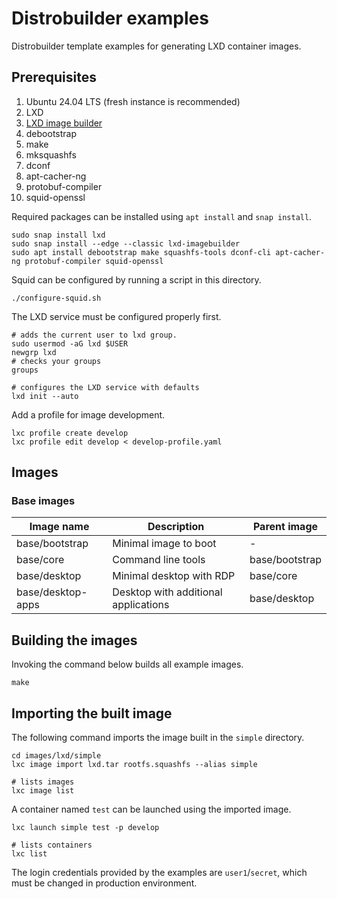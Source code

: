 # Distrobuilder examples

Distrobuilder template examples for generating LXD container images.

## Prerequisites

1. Ubuntu 24.04 LTS (fresh instance is recommended)
2. LXD
3. [LXD image builder](https://github.com/canonical/lxd-imagebuilder)
4. debootstrap
5. make
6. mksquashfs
7. dconf
8. apt-cacher-ng
9. protobuf-compiler
10. squid-openssl

Required packages can be installed using `apt install` and `snap install`.
```
sudo snap install lxd
sudo snap install --edge --classic lxd-imagebuilder
sudo apt install debootstrap make squashfs-tools dconf-cli apt-cacher-ng protobuf-compiler squid-openssl
```

Squid can be configured by running a script in this directory.
```
./configure-squid.sh
```

The LXD service must be configured properly first.
```
# adds the current user to lxd group.
sudo usermod -aG lxd $USER
newgrp lxd
# checks your groups
groups

# configures the LXD service with defaults
lxd init --auto
```

Add a profile for image development.
```
lxc profile create develop
lxc profile edit develop < develop-profile.yaml
```

## Images

### Base images

| Image name | Description | Parent image |
| --- | --- | --- |
| base/bootstrap | Minimal image to boot | - |
| base/core | Command line tools | base/bootstrap |
| base/desktop | Minimal desktop with RDP | base/core |
| base/desktop-apps | Desktop with additional applications | base/desktop |

## Building the images

Invoking the command below builds all example images.
```
make
```

## Importing the built image

The following command imports the image built in the `simple` directory.
```
cd images/lxd/simple
lxc image import lxd.tar rootfs.squashfs --alias simple

# lists images
lxc image list
```

A container named `test` can be launched using the imported image.
```
lxc launch simple test -p develop

# lists containers
lxc list
```

The login credentials provided by the examples are `user1`/`secret`, which must be changed in production environment.
